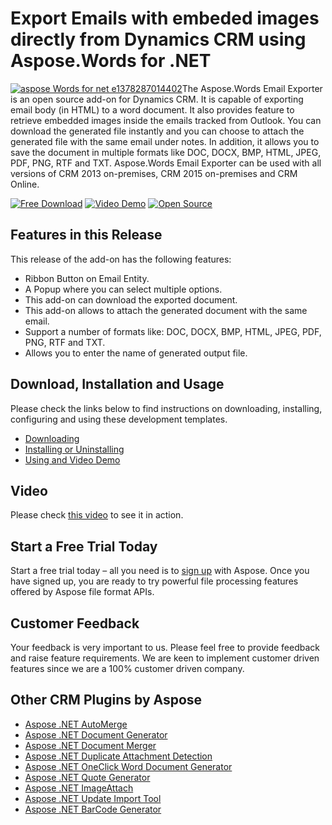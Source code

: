 # Export Emails with embeded images directly from Dynamics CRM using Aspose.Words for .NET

[![aspose Words for net e1378287014402 ](https://www.aspose.com/blogs/wp-content/uploads/2013/09/aspose-Words-for-net-e1378287014402.png "Aspose.Words or .NET logo")](https://www.aspose.com/products/words/net)The Aspose.Words Email Exporter is an open source add-on for Dynamics CRM. It is capable of exporting email body (in HTML) to a word document. It also provides feature to retrieve embedded images inside the emails tracked from Outlook. You can download the generated file instantly and you can choose to attach the generated file with the same email under notes. In addition, it allows you to save the document in multiple formats like DOC, DOCX, BMP, HTML, JPEG, PDF, PNG, RTF and TXT. Aspose.Words Email Exporter can be used with all versions of CRM 2013 on-premises, CRM 2015 on-premises and CRM Online.

[![Free Download](https://cdn.aspose.com/Images/marketplace/free-download-icon-aspose-mp.png "Free Download")](https://goo.gl/Xun3VM "Free Download") [![Video Demo](https://cdn.aspose.com/Images/marketplace/video-demo-icon-aspose-mp.png)](https://youtu.be/HATaDzOMgo4 "Video Demo") [![Open Source](https://cdn.aspose.com/Images/marketplace/open-source-icon-aspose-mp.png "Source Code")](https://goo.gl/j1QEfy "Source Code")

## Features in this Release

This release of the add-on has the following features:

*   Ribbon Button on Email Entity.
*   A Popup where you can select multiple options.
*   This add-on can download the exported document.
*   This add-on allows to attach the generated document with the same email.
*   Support a number of formats like: DOC, DOCX, BMP, HTML, JPEG, PDF, PNG, RTF and TXT.
*   Allows you to enter the name of generated output file.

## Download, Installation and Usage

Please check the links below to find instructions on downloading, installing, configuring and using these development templates.

*   [Downloading](https://docs.aspose.com//display/wordsnet/Email+Exporter+for+Dynamics+CRM#EmailExporterforDynamicsCRM-Downloading)
*   [Installing or Uninstalling](https://docs.aspose.com//display/wordsnet/Email+Exporter+for+Dynamics+CRM#EmailExporterforDynamicsCRM-InstallingorUninstalling)
*   [Using and Video Demo](https://docs.aspose.com//display/wordsnet/Email+Exporter+for+Dynamics+CRM#EmailExporterforDynamicsCRM-Using)

## Video

Please check [this video](https://youtu.be/HATaDzOMgo4) to see it in action.

## Start a Free Trial Today

Start a free trial today – all you need is to [sign up](https://id.dynabic.com/signup?clientId=prod.discourse.aspose&redirectUrl=https://forum.aspose.com/session/sso) with Aspose. Once you have signed up, you are ready to try powerful file processing features offered by Aspose file format APIs.

## Customer Feedback

Your feedback is very important to us. Please feel free to provide feedback and raise feature requirements. We are keen to implement customer driven features since we are a 100% customer driven company.

## Other CRM Plugins by Aspose

*   [Aspose .NET AutoMerge](https://docs.aspose.com//display/wordsnet/AutoMerge+for+Dynamics+CRM)
*   [Aspose .NET Document Generator](https://docs.aspose.com//display/wordsnet/Document+Generator+for+Dynamics+CRM)
*   [Aspose .NET Document Merger](https://docs.aspose.com//display/wordsnet/Document+Merger+for+Dynamics+CRM)
*   [Aspose .NET Duplicate Attachment Detection](https://docs.aspose.com//display/wordsnet/Duplicate+Detection+for+Dynamics+CRM)
*   [Aspose .NET OneClick Word Document Generator](https://docs.aspose.com//display/wordsnet/OneClick+Word+Document+Generator+for+Dynamics+CRM)
*   [Aspose .NET Quote Generator](https://docs.aspose.com//display/wordsnet/Quote+Generator+for+Dynamics+CRM)
*   [Aspose .NET ImageAttach](https://docs.aspose.com//display/imagingnet/ImageAttach+for+Dynamics+CRM)
*   [Aspose .NET Update Import Tool](https://docs.aspose.com//display/cellsnet/Update+Import+Tool+for+Dynamics+CRM)
*   [Aspose .NET BarCode Generator](https://docs.aspose.com//display/barcodenet/BarCode+Generator+for+Dynamics+CRM)
